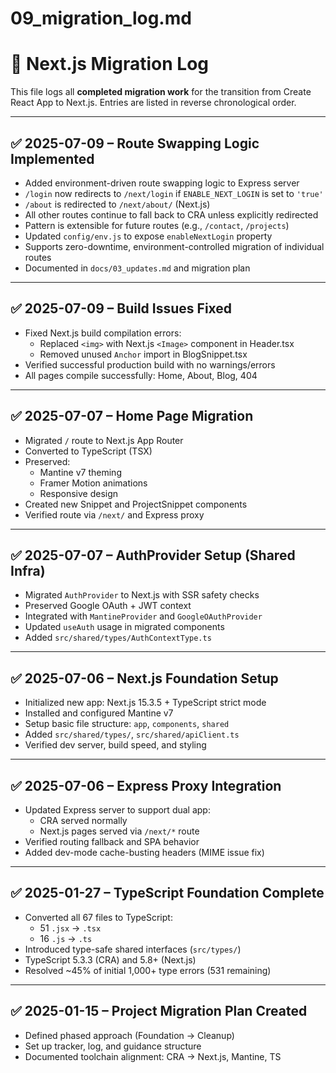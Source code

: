 # 09_migration_log.md

# 📜 Next.js Migration Log

This file logs all **completed migration work** for the transition from Create React App to Next.js. Entries are listed in reverse chronological order.

---

## ✅ 2025-07-09 – Route Swapping Logic Implemented

- Added environment-driven route swapping logic to Express server
- `/login` now redirects to `/next/login` if `ENABLE_NEXT_LOGIN` is set to `'true'`
- `/about` is redirected to `/next/about/` (Next.js)
- All other routes continue to fall back to CRA unless explicitly redirected
- Pattern is extensible for future routes (e.g., `/contact`, `/projects`)
- Updated `config/env.js` to expose `enableNextLogin` property
- Supports zero-downtime, environment-controlled migration of individual routes
- Documented in `docs/03_updates.md` and migration plan

---

## ✅ 2025-07-09 – Build Issues Fixed

- Fixed Next.js build compilation errors:
  - Replaced `<img>` with Next.js `<Image>` component in Header.tsx
  - Removed unused `Anchor` import in BlogSnippet.tsx
- Verified successful production build with no warnings/errors
- All pages compile successfully: Home, About, Blog, 404

---

## ✅ 2025-07-07 – Home Page Migration

- Migrated `/` route to Next.js App Router
- Converted to TypeScript (TSX)
- Preserved:
  - Mantine v7 theming
  - Framer Motion animations
  - Responsive design
- Created new Snippet and ProjectSnippet components
- Verified route via `/next/` and Express proxy

---

## ✅ 2025-07-07 – AuthProvider Setup (Shared Infra)

- Migrated `AuthProvider` to Next.js with SSR safety checks
- Preserved Google OAuth + JWT context
- Integrated with `MantineProvider` and `GoogleOAuthProvider`
- Updated `useAuth` usage in migrated components
- Added `src/shared/types/AuthContextType.ts`

---

## ✅ 2025-07-06 – Next.js Foundation Setup

- Initialized new app: Next.js 15.3.5 + TypeScript strict mode
- Installed and configured Mantine v7
- Setup basic file structure: `app`, `components`, `shared`
- Added `src/shared/types/`, `src/shared/apiClient.ts`
- Verified dev server, build speed, and styling

---

## ✅ 2025-07-06 – Express Proxy Integration

- Updated Express server to support dual app:
  - CRA served normally
  - Next.js pages served via `/next/*` route
- Verified routing fallback and SPA behavior
- Added dev-mode cache-busting headers (MIME issue fix)

---

## ✅ 2025-01-27 – TypeScript Foundation Complete

- Converted all 67 files to TypeScript:
  - 51 `.jsx` → `.tsx`
  - 16 `.js` → `.ts`
- Introduced type-safe shared interfaces (`src/types/`)
- TypeScript 5.3.3 (CRA) and 5.8+ (Next.js)
- Resolved ~45% of initial 1,000+ type errors (531 remaining)

---

## ✅ 2025-01-15 – Project Migration Plan Created

- Defined phased approach (Foundation → Cleanup)
- Set up tracker, log, and guidance structure
- Documented toolchain alignment: CRA → Next.js, Mantine, TS
